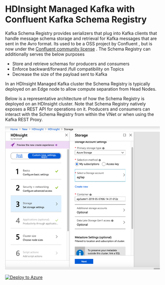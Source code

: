 # HDInsight Managed Kafka with Confluent Kafka Schema Registry
Kafka Schema Registry provides serializers that plug into Kafka clients that handle  message schema storage and retrieval for Kafka messages that are sent in the Avro format. Its used to be a  OSS project by Confluent , but is now under the [Confluent community license](https://www.confluent.io/blog/license-changes-confluent-platform/) . The Schema Registry can additionally serves the below purposes
 
 - Store and retrieve schemas for producers and consumers
 - Enforce backward/forward /full compatibility on Topics
 - Decrease the size of the payload sent to Kafka  

In an HDInsight Managed Kafka cluster the Schema Registry is typically deployed on an Edge node to allow compute separation from Head Nodes. 

Below is a representative architecture of how the Schema Registry is deployed on an HDInsight cluster. Note that Schema Registry natively exposes a REST API for operations on it.  Producers and consumers can interact with the Schema Registry from within the VNet or when using the Kafka REST Proxy. 

![Create Azure Resource Group](https://github.com/arnabganguly/llap-hdinsight/blob/master/images/Picture38.png)

[![Deploy to Azure](https://aka.ms/deploytoazurebutton)](https://portal.azure.com/#create/Microsoft.Template/uri/https%3A%2F%2Fraw.githubusercontent.com%2Farnabganguly%2FKafkaschemaregistry%2Fmaster%2Fazuredeploy.json
)


<!--stackedit_data:
eyJoaXN0b3J5IjpbMzI4NTA2NjAwLC0xODU1NTgxNDYzLDE2Mz
U3MTM3NTUsLTk3MDYwOTE5NSwyMDIzMjk4MDczLC00NDA1ODM5
NjcsLTEyNjY3NzA1MjUsMTQ5MTUzNjYxLDY1NTgzMTk0OSw4NT
IzMDE0NTUsMjcwNTM5NjY5XX0=
-->